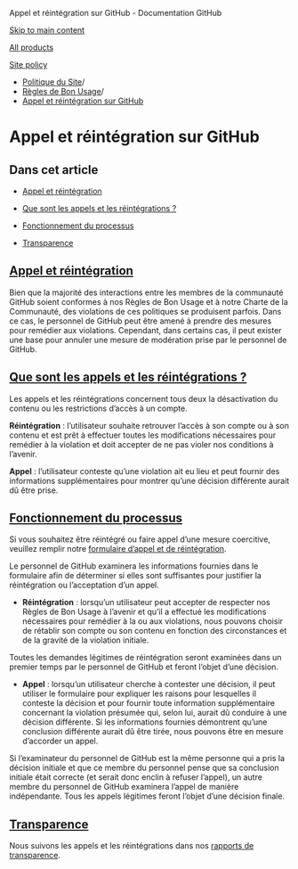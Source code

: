 Appel et réintégration sur GitHub - Documentation GitHub

[Skip to main content](#main-content)

[All products](/fr)

[Site policy](/site-policy)

* [Politique du Site](/fr/site-policy)/
* [Règles de Bon Usage](/fr/site-policy/acceptable-use-policies)/
* [Appel et réintégration sur GitHub](/fr/site-policy/acceptable-use-policies/github-appeal-and-reinstatement)

Appel et réintégration sur GitHub
==========

Dans cet article
----------

* [Appel et réintégration](#appeal-and-reinstatement)

* [Que sont les appels et les réintégrations ?](#what-are-appeals-and-reinstatements)

* [Fonctionnement du processus](#how-this-works)

* [Transparence](#transparency)

[Appel et réintégration](#appeal-and-reinstatement)
----------

Bien que la majorité des interactions entre les membres de la communauté GitHub soient conformes à nos Règles de Bon Usage et à notre Charte de la Communauté, des violations de ces politiques se produisent parfois. Dans ce cas, le personnel de GitHub peut être amené à prendre des mesures pour remédier aux violations. Cependant, dans certains cas, il peut exister une base pour annuler une mesure de modération prise par le personnel de GitHub.

[Que sont les appels et les réintégrations ?](#what-are-appeals-and-reinstatements)
----------

Les appels et les réintégrations concernent tous deux la désactivation du contenu ou les restrictions d’accès à un compte.

**Réintégration** : l’utilisateur souhaite retrouver l’accès à son compte ou à son contenu et est prêt à effectuer toutes les modifications nécessaires pour remédier à la violation et doit accepter de ne pas violer nos conditions à l’avenir.

**Appel** : l’utilisateur conteste qu’une violation ait eu lieu et peut fournir des informations supplémentaires pour montrer qu’une décision différente aurait dû être prise.

[Fonctionnement du processus](#how-this-works)
----------

Si vous souhaitez être réintégré ou faire appel d’une mesure coercitive, veuillez remplir notre [formulaire d’appel et de réintégration](https://support.github.com/contact/reinstatement).

Le personnel de GitHub examinera les informations fournies dans le formulaire afin de déterminer si elles sont suffisantes pour justifier la réintégration ou l’acceptation d’un appel.

* **Réintégration** : lorsqu’un utilisateur peut accepter de respecter nos Règles de Bon Usage à l’avenir et qu’il a effectué les modifications nécessaires pour remédier à la ou aux violations, nous pouvons choisir de rétablir son compte ou son contenu en fonction des circonstances et de la gravité de la violation initiale.

Toutes les demandes légitimes de réintégration seront examinées dans un premier temps par le personnel de GitHub et feront l’objet d’une décision.

* **Appel** : lorsqu’un utilisateur cherche à contester une décision, il peut utiliser le formulaire pour expliquer les raisons pour lesquelles il conteste la décision et pour fournir toute information supplémentaire concernant la violation présumée qui, selon lui, aurait dû conduire à une décision différente. Si les informations fournies démontrent qu’une conclusion différente aurait dû être tirée, nous pouvons être en mesure d’accorder un appel.

Si l’examinateur du personnel de GitHub est la même personne qui a pris la décision initiale et que ce membre du personnel pense que sa conclusion initiale était correcte (et serait donc enclin à refuser l’appel), un autre membre du personnel de GitHub examinera l’appel de manière indépendante. Tous les appels légitimes feront l’objet d’une décision finale.

[Transparence](#transparency)
----------

Nous suivons les appels et les réintégrations dans nos [rapports de transparence](https://github.blog/2022-01-27-2021-transparency-report/#Appeals_and_other_reinstatements).
